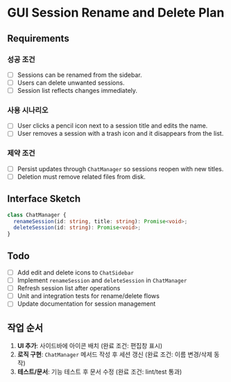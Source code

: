 # GUI Session Rename and Delete Plan

## Requirements

### 성공 조건

- [ ] Sessions can be renamed from the sidebar.
- [ ] Users can delete unwanted sessions.
- [ ] Session list reflects changes immediately.

### 사용 시나리오

- [ ] User clicks a pencil icon next to a session title and edits the name.
- [ ] User removes a session with a trash icon and it disappears from the list.

### 제약 조건

- [ ] Persist updates through `ChatManager` so sessions reopen with new titles.
- [ ] Deletion must remove related files from disk.

## Interface Sketch

```typescript
class ChatManager {
  renameSession(id: string, title: string): Promise<void>;
  deleteSession(id: string): Promise<void>;
}
```

## Todo

- [ ] Add edit and delete icons to `ChatSidebar`
- [ ] Implement `renameSession` and `deleteSession` in `ChatManager`
- [ ] Refresh session list after operations
- [ ] Unit and integration tests for rename/delete flows
- [ ] Update documentation for session management

## 작업 순서

1. **UI 추가**: 사이드바에 아이콘 배치 (완료 조건: 편집창 표시)
2. **로직 구현**: `ChatManager` 메서드 작성 후 세션 갱신 (완료 조건: 이름 변경/삭제 동작)
3. **테스트/문서**: 기능 테스트 후 문서 수정 (완료 조건: lint/test 통과)
